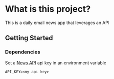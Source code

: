 # What is this project?
This is a daily email news app that leverages an API

## Getting Started

### Dependencies

Set a [News API](https://newsapi.org) api key in an environment variable
```
API_KEY=<my api key>
```